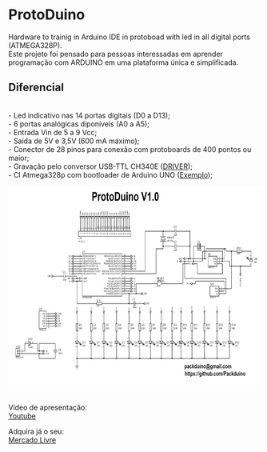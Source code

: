 # ProtoDuino

Hardware to trainig in Arduino IDE in protoboad with led in all digital ports (ATMEGA328P).
<br>
Este projeto foi pensado para pessoas interessadas em aprender programação com ARDUINO em uma plataforma única e simplificada.
<p>

<h2> Diferencial </h2>
<br> - Led indicativo nas 14 portas digitais (D0 a D13);
<br> - 6 portas analógicas diponíveis (A0 a A5);
<br> - Entrada Vin de 5 a 9 Vcc;
<br> - Saída de 5V e 3,5V (600 mA máximo);
<br> - Conector de 28 pinos para conexão com protoboards de 400 pontos ou maior;
<br> - Gravação pelo conversor USB-TTL CH340E (<a href="https://sparks.gogo.co.nz/ch340.html">DRIVER</a>);
<br> - CI Atmega328p com bootloader de Arduino UNO (<a href="https://www.arduinoecia.com.br/gravando-bootloader-no-atmega328-com-arduino/">Exemplo</a>);
<p>
<img src="https://github.com/Packduino/ProtoDuino/blob/master/esquematico.jpg?raw=true" alt="Esquemático" width=600 height=400>
  
  <br>  Vídeo de apresentação:<br>
    <a href="https://www.youtube.com/watch?v=MrcQVE6RkJA">Youtube</a>
  <p> Adquira já o seu:<br>
    <a href="https://produto.mercadolivre.com.br/MLB-1649145548-protoduino-arduino-uno-kit-maker-automaco-nano-mega-_JM">Mercado Livre</a>
    
